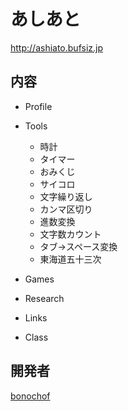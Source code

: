 # あしあと
http://ashiato.bufsiz.jp

## 内容
* Profile
* Tools
  * 時計
  * タイマー
  * おみくじ
  * サイコロ
  * 文字繰り返し
  * カンマ区切り
  * 進数変換
  * 文字数カウント
  * タブ→スペース変換
  * 東海道五十三次
* Games
* Research
* Links

* Class

## 開発者
[bonochof](https://github.com/bonochof)
